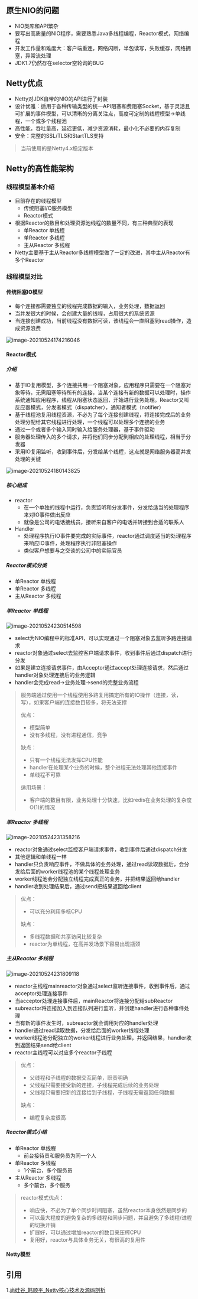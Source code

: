 ## 原生NIO的问题

* NIO类库和API繁杂
* 要写出高质量的NIO程序，需要熟悉Java多线程编程，Reactor模式，网络编程
* 开发工作量和难度大：客户端重连，网络闪断，半包读写，失败缓存，网络拥塞，异常流处理
* JDK1.7仍然存在selector空轮询的BUG

## Netty优点

* Netty对JDK自带的NIO的API进行了封装
* 设计优雅：适用于各种传输类型的统一API阻塞和费阻塞Socket，基于灵活且可扩展的事件模型，可以清晰的分离关注点，高度可定制的线程模型->单线程，一个或多个线程池
* 高性能，吞吐量高，延迟更低，减少资源消耗，最小化不必要的内存复制
* 安全：完整的SSL/TLS和StartTLS支持

> 当前使用的是Netty4.x稳定版本

## Netty的高性能架构

### 线程模型基本介绍

* 目前存在的线程模型
  * 传统阻塞I/O服务模型
  * Reactor模式
* 根据Reactor的数目和处理资源池线程的数量不同，有三种典型的表现
  * 单Reactor 单线程
  * 单Reactor 多线程
  * 主从Reactor 多线程
* Netty主要基于主从Reactor多线程模型做了一定的改进，其中主从Reactor有多个Reactor

### 线程模型对比

#### 传统阻塞IO模型

* 每个连接都需要独立的线程完成数据的输入，业务处理，数据返回
* 当并发很大的时候，会创建大量的线程，占用很大的系统资源
* 当连接创建成功，当前线程没有数据可读，该线程会一直阻塞到read操作，造成资源浪费

![image-20210524174216046](https://gitee.com/BothSavage/PicGo/raw/master//image/20210524174216.png)

#### Reactor模式

##### 介绍

* 基于IO复用模型，多个连接共用一个阻塞对象，应用程序只需要在一个阻塞对象等待，无需阻塞等待所有的连接，当某个连接有新的数据可以处理时，操作系统通知应用程序，线程从阻塞状态返回，开始进行业务处理。Reactor又叫反应器模式，分发者模式（dispatcher），通知者模式（notifier）
* 基于线程池复用线程资源，不必为了每个连接创建线程，将连接完成后的业务处理分配给其它线程进行处理，一个线程可以处理多个连接的业务
* 通过一个或者多个输入同时输入给服务处理器，基于事件驱动
* 服务器处理传入的多个请求，并将他们同步分配到相应的处理线程，相当于分发器
* 采用IO复用监听，收到事件后，分发给某个线程，这点就是网络服务器高并发处理的关键

![image-20210524180143825](https://gitee.com/BothSavage/PicGo/raw/master//image/20210524180143.png)

##### 核心组成

* reactor
  * 在一个单独的线程中运行，负责监听和分发事件，分发给适当的处理程序来对IO事件做出反应
  * 就像是公司的电话接线员，接听来自客户的电话并转接到合适的联系人
* Handler
  * 处理程序执行IO事件要完成的实际事件，reactor通过调度适当的处理程序来响应IO事件，处理程序执行非阻塞操作
  * 类似客户想要与之交谈的公司中的实际官员

##### Reactor模式分类

* 单Reactor 单线程
* 单Reactor 多线程
* 主从Reactor 多线程

##### 单Reactor 单线程

![image-20210524230514598](https://gitee.com/BothSavage/PicGo/raw/master/image/image-20210524230514598.png)

* select为NIO编程中的标准API，可以实现通过一个阻塞对象去监听多路连接请求
* reactor对象通过select去监控客户端请求事件，收到事件后通过dispatch进行分发
* 如果是建立连接请求事件，由Acceptor通过accept处理连接请求，然后通过handler对象处理连接后的业务逻辑
* handler会完成read->业务处理->send的完整业务流程

> 服务端通过使用一个线程使用多路复用搞定所有的IO操作（连接，读，写），如果客户端的连接数目较多，将无法支撑
>
> 优点：
>
> * 模型简单
> * 没有多线程，没有进程通信，竞争
>
> 缺点：
>
> * 只有一个线程无法发挥CPU性能
> * handler在处理某个业务的时候，整个进程无法处理其他连接事件
> * 单线程不可靠
>
> 适用场景：
>
> * 客户端的数目有限，业务处理十分快速，比如redis在业务处理的复杂度O(1)的情况

##### 单Reactor 多线程

![image-20210524231358216](https://gitee.com/BothSavage/PicGo/raw/master/image/image-20210524231358216.png)

* reactor对象通过select监控客户端请求事件，收到事件后通过dispatch分发
* 其他逻辑和单线程一样
* handler只负责响应事件，不做具体的业务处理，通过read读取数据后，会分发给后面的worker线程池的某个线程处理业务
* worker线程池会分配独立线程完成真正的业务，并把结果返回给handler
* handler收到处理结果后，通过send把结果返回给client

> 优点：
>
> * 可以充分利用多核CPU
>
> 缺点：
>
> * 多线程数据和共享访问比较复杂
> * reactor为单线程，在高并发场景下容易出现瓶颈

##### 主从Reactor 多线程

![image-20210524231809118](https://gitee.com/BothSavage/PicGo/raw/master/image/image-20210524231809118.png)

* reactor主线程mainreactor对象通过select监听连接事件，收到事件后，通过acceptor处理连接事件
* 当acceptor处理连接事件后，mainReactor将连接分配给subReactor
* subreactor将连接加入到连接队列进行监听，并创建handler进行各种事件处理
* 当有新的事件发生时，subreactor就会调用对应的handler处理
* handler通过read读取数据，分发给后面的worker线程处理
* worker线程池分配独立的worker线程进行业务处理，并返回结果，handler收到返回结果send给client
* reactor主线程可以对应多个reactor子线程

> 优点：
>
> * 父线程和子线程的数据交互简单，职责明确
> * 父线程只需要接受新的连接，子线程完成后续的业务处理
> * 父线程只需要把新的连接给到子线程，子线程无需返回任何数据
>
> 缺点：
>
> * 编程复杂度很高

##### Reactor模式小结

* 单Reactor 单线程
  * 前台接待员和服务员为同一个人
* 单Reactor 多线程
  * 1个前台，多个服务员
* 主从Reactor 多线程
  * 多个前台，多个服务

> reactor模式优点：
>
> * 响应快，不必为了单个同步时间阻塞，虽然reactor本身依然是同步的
> * 可以最大程度的避免复杂的多线程和同步问题，并且避免了多线程/进程的切换开销
> * 扩展好，可以通过增加reactor的数目来压榨CPU
> * 复用好，reactor与具体业务无关，有很高的复用性

#### Netty模型



## 引用

1.[尚硅谷_韩顺平_Netty核心技术及源码剖析](http://www.atguigu.com/)

